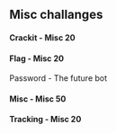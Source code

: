 ## Misc challanges

#### Crackit - Misc 20

#### Flag - Misc 20

Password - The future bot

#### Misc - Misc 50

#### Tracking - Misc 20

